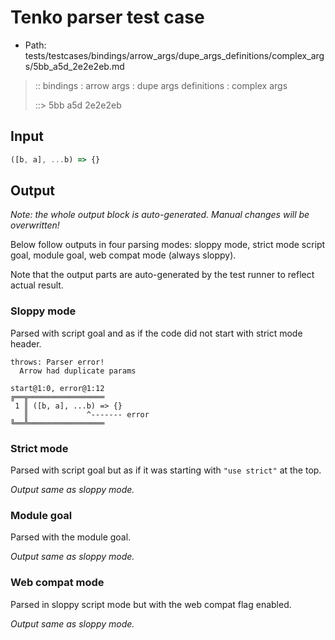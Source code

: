 # Tenko parser test case

- Path: tests/testcases/bindings/arrow_args/dupe_args_definitions/complex_args/5bb_a5d_2e2e2eb.md

> :: bindings : arrow args : dupe args definitions : complex args
>
> ::> 5bb a5d 2e2e2eb

## Input


`````js
([b, a], ...b) => {}
`````

## Output

_Note: the whole output block is auto-generated. Manual changes will be overwritten!_

Below follow outputs in four parsing modes: sloppy mode, strict mode script goal, module goal, web compat mode (always sloppy).

Note that the output parts are auto-generated by the test runner to reflect actual result.

### Sloppy mode

Parsed with script goal and as if the code did not start with strict mode header.

`````
throws: Parser error!
  Arrow had duplicate params

start@1:0, error@1:12
╔══╦═════════════════
 1 ║ ([b, a], ...b) => {}
   ║             ^------- error
╚══╩═════════════════

`````

### Strict mode

Parsed with script goal but as if it was starting with `"use strict"` at the top.

_Output same as sloppy mode._

### Module goal

Parsed with the module goal.

_Output same as sloppy mode._

### Web compat mode

Parsed in sloppy script mode but with the web compat flag enabled.

_Output same as sloppy mode._
